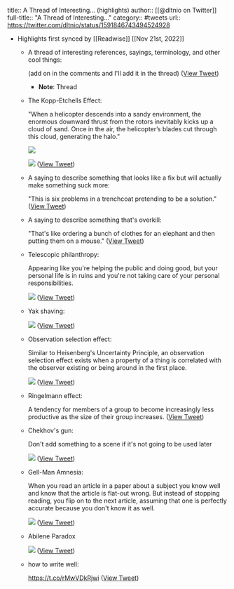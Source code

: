 title:: A Thread of Interesting... (highlights)
author:: [[@dltnio on Twitter]]
full-title:: "A Thread of Interesting..."
category:: #tweets
url:: https://twitter.com/dltnio/status/1591846743494524928

- Highlights first synced by [[Readwise]] [[Nov 21st, 2022]]
	- A thread of interesting references, sayings, terminology, and other cool things:
	  
	  (add on in the comments and I'll add it in the thread) ([View Tweet](https://twitter.com/dltnio/status/1591846743494524928))
		- **Note**: Thread
	- The Kopp-Etchells Effect:
	  
	  "When a helicopter descends into a sandy environment, the enormous downward thrust from the rotors inevitably kicks up a cloud of sand. Once in the air, the helicopter’s blades cut through this cloud, generating the halo." 
	  
	  ![](https://pbs.twimg.com/media/Fhdc8mQUUAA1uQV.png) 
	  
	  ![](https://pbs.twimg.com/media/Fhdc-ClVUAE6OA5.jpg) ([View Tweet](https://twitter.com/dltnio/status/1591846746275319808))
	- A saying to describe something that looks like a fix but will actually make something suck more:
	  
	  "This is six problems in a trenchcoat pretending to be a solution." ([View Tweet](https://twitter.com/dltnio/status/1591846747630088192))
	- A saying to describe something that's overkill:
	  
	  "That's like ordering a bunch of clothes for an elephant and then putting them on a mouse." ([View Tweet](https://twitter.com/dltnio/status/1591846748586397696))
	- Telescopic philanthropy:
	  
	  Appearing like you're helping the public and doing good, but your personal life is in ruins and you're not taking care of your personal responsibilities. 
	  
	  ![](https://pbs.twimg.com/media/Fhdd_B9UUAAQZRn.png) ([View Tweet](https://twitter.com/dltnio/status/1591846750951964672))
	- Yak shaving: 
	  
	  ![](https://pbs.twimg.com/media/FhdeXrzVIAEzVmA.jpg) ([View Tweet](https://twitter.com/dltnio/status/1591846754080952320))
	- Observation selection effect:
	  
	  Similar to Heisenberg's Uncertainty Principle, an observation selection effect exists when a property of a thing is correlated with the observer existing or being around in the first place. 
	  
	  ![](https://pbs.twimg.com/media/FhdetoMUAAAmmxO.png) ([View Tweet](https://twitter.com/dltnio/status/1591846756975005696))
	- Ringelmann effect:
	  
	  A tendency for members of a group to become increasingly less productive as the size of their group increases. ([View Tweet](https://twitter.com/dltnio/status/1591846758321381377))
	- Chekhov's gun:
	  
	  Don't add something to a scene if it's not going to be used later 
	  
	  ![](https://pbs.twimg.com/media/FhdfPZUUYAA04TB.png) ([View Tweet](https://twitter.com/dltnio/status/1591846763073507329))
	- Gell-Man Amnesia:
	  
	  When you read an article in a paper about a subject you know well and know that the article is flat-out wrong. But instead of stopping reading, you flip on to the next article, assuming that one is perfectly accurate because you don't know it as well. 
	  
	  ![](https://pbs.twimg.com/media/Fhdfw6dVsAEO7UJ.png) ([View Tweet](https://twitter.com/dltnio/status/1591846765803995136))
	- Abilene Paradox 
	  
	  ![](https://pbs.twimg.com/media/FhkV0G6UoAE3fuS.png) ([View Tweet](https://twitter.com/dltnio/status/1592327935134167042))
	- how to write well:
	  
	  https://t.co/rMwVDkRjwi ([View Tweet](https://twitter.com/dltnio/status/1594137961670807553))